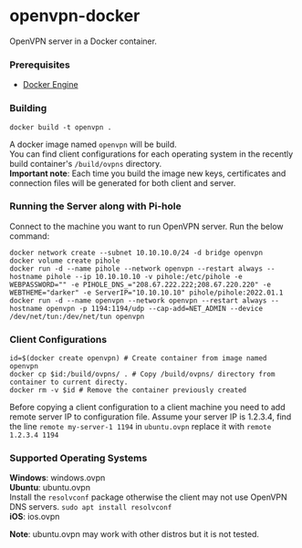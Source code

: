 # openvpn-docker

OpenVPN server in a Docker container.

### Prerequisites
- [Docker Engine](https://docs.docker.com/engine/install/)

### Building
```
docker build -t openvpn .
```
A docker image named `openvpn` will be build.<br>
You can find client configurations for each operating system in the recently build container's `/build/ovpns` directory.<br>
**Important note**: Each time you build the image new keys, certificates and connection files will be generated for both client and server.

### Running the Server along with Pi-hole
Connect to the machine you want to run OpenVPN server. Run the below command:
```
docker network create --subnet 10.10.10.0/24 -d bridge openvpn
docker volume create pihole
docker run -d --name pihole --network openvpn --restart always --hostname pihole --ip 10.10.10.10 -v pihole:/etc/pihole -e WEBPASSWORD="" -e PIHOLE_DNS_="208.67.222.222;208.67.220.220" -e WEBTHEME="darker" -e ServerIP="10.10.10.10" pihole/pihole:2022.01.1
docker run -d --name openvpn --network openvpn --restart always --hostname openvpn -p 1194:1194/udp --cap-add=NET_ADMIN --device /dev/net/tun:/dev/net/tun openvpn
```

### Client Configurations
```
id=$(docker create openvpn) # Create container from image named openvpn
docker cp $id:/build/ovpns/ . # Copy /build/ovpns/ directory from container to current directy.
docker rm -v $id # Remove the container previously created
```
Before copying a client configuration to a client machine you need to add remote server IP to configuration file. Assume your server IP is 1.2.3.4, find the line `remote my-server-1 1194` in `ubuntu.ovpn` replace it with `remote 1.2.3.4 1194`

### Supported Operating Systems
**Windows**: windows.ovpn<br>
**Ubuntu**: ubuntu.ovpn<br>
Install the `resolvconf` package otherwise the client may not use OpenVPN DNS servers. `sudo apt install resolvconf`<br>
**iOS**: ios.ovpn

**Note**: ubuntu.ovpn may work with other distros but it is not tested.
